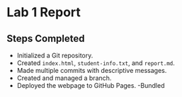 # Lab 1 Report

## Steps Completed
- Initialized a Git repository.
- Created `index.html`, `student-info.txt`, and `report.md`.
- Made multiple commits with descriptive messages.
- Created and managed a branch.
- Deployed the webpage to GitHub Pages.
-Bundled
